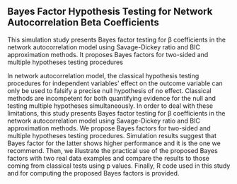 ## Bayes Factor Hypothesis Testing for Network Autocorrelation Beta Coefficients

This simulation study presents Bayes factor testing for β coefficients in the network autocorrelation model using Savage-Dickey ratio and BIC approximation methods. It proposes Bayes factors for two-sided and multiple hypotheses testing procedures


In network autocorrelation model, the classical hypothesis testing
procedures for independent variables’ effect on the outcome variable can
only be used to falsify a precise null hypothesis of no effect. Classical
methods are incompetent for both quantifying evidence for the null and
testing multiple hypotheses simultaneously. In order to deal with these
limitations, this study presents Bayes factor testing for β coefficients in
the network autocorrelation model using Savage-Dickey ratio and BIC
approximation methods. We propose Bayes factors for two-sided and
multiple hypotheses testing procedures. Simulation results suggest that
Bayes factor for the latter shows higher performance and it is the one we
recommend. Then, we illustrate the practical use of the proposed Bayes
factors with two real data examples and compare the results to those
coming from classical tests using p values. Finally, R code used in this
study and for computing the proposed Bayes factors is provided.
